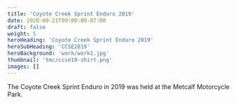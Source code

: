 ```yaml
---
title: 'Coyote Creek Sprint Enduro 2019'
date: 2020-09-21T09:00:00-07:00
draft: false
weight: 5
heroHeading: 'Coyote Creek Sprint Enduro 2019'
heroSubHeading: 'CCSE2019'
heroBackground: 'work/work1.jpg'
thumbnail: 'tmc/ccse19-shirt.png'
images: []
---
```


The Coyote Creek Sprint Enduro in 2019 was held at the Metcalf Motorcycle Park.

